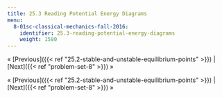 ```yaml
---
title: 25.3 Reading Potential Energy Diagrams
menu:
  8-01sc-classical-mechanics-fall-2016:
    identifier: 25.3-reading-potential-energy-diagrams
    weight: 1580
---
```

« [Previous]({{< ref "25.2-stable-and-unstable-equilibrium-points" >}}) | [Next]({{< ref "problem-set-8" >}}) »

« [Previous]({{< ref "25.2-stable-and-unstable-equilibrium-points" >}}) | [Next]({{< ref "problem-set-8" >}}) »